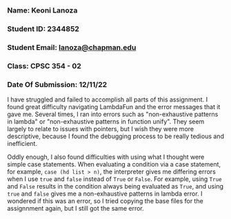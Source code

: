 ### Name: Keoni Lanoza
### Student ID: 2344852
### Student Email: lanoza@chapman.edu
### Class: CPSC 354 - 02
### Date Of Submission: 12/11/22

I have struggled and failed to accomplish all parts of this assignment. I found great difficulty navigating LambdaFun and the error messages that it gave me. Several times, I ran into errors such as "non-exhaustive patterns in lambda" or "non-exhaustive patterns in function unify". They seem largely to relate to issues with pointers, but I wish they were more descriptive, because I found the debugging process to be really tedious and inefficient. 

Oddly enough, I also found difficulties with using what I thought were simple case statements. When evaluating a condition via a case statement, for example, `case (hd list > n)`, the interpreter gives me differing errors when I use `true` and `false` instead of  `True` or `False`. For example, using `True` and `False` results in the condition always being evaluated as `True`, and using `true` and `false` gives me a non-exhaustive patterns in lambda error. I wondered if this was an error, so I tried copying the base files for the assignnment again, but I still got the same error.